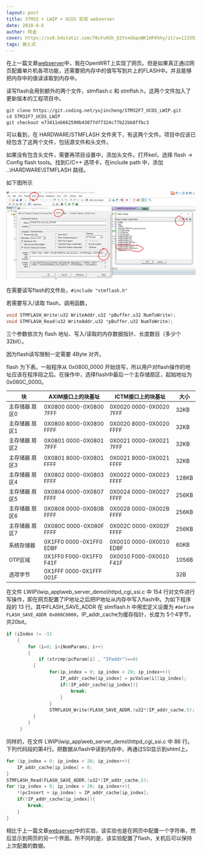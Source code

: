 ```yaml
---
layout: post
title: STM32 + LWIP + UCOS 实现 webserver
date: 2018-8-6
author: 阿金
cover: https://ss0.bdstatic.com/70cFuHSh_Q1YnxGkpoWK1HF6hhy/it/u=1133933143,1437803817&fm=27&gp=0.jpg
tags: 嵌入式
---
```


在上一篇文章[webserver](/2018/08/03/WebserverOnSTM32.html)中，我在OpenWRT上实现了网页。但是如果真正通过网页配置单片机各项功能，还需要把内存中的值写写到片上的FLASH中。并且能够把内存中的值读读取到内存中。

读写flash会用到额外的两个文件，stmflash.c 和 stmflsh.h，这两个文件加入了更新版本的工程项目中。

```git
git clone https://git.coding.net/yujincheng/STM32F7_UCOS_LWIP.git
cd STM32F7_UCOS_LWIP
git checkout e73411eb662590b43877df7324c77b22bb8ffbc3
```

可以看到，在 HARDWARE/STMFLASH 文件夹下，有这两个文件。项目中应该已经包含了这两个文件，包括源文件和头文件。

如果没有包含头文件，需要再项目设置中，添加头文件。打开keil，选择 flash -> Config flash tools。找到C/C++ 选项卡，在include path 中，添加 ..\HARDWARE\STMFLASH 路径。

如下图所示

![配置include](/post_img/2018-08-06/conf_include.jpg)

在需要读写flash的文件处，```#include "stmflash.h"```

若需要写入/读取 flash，调用函数，

```C
void STMFLASH_Write(u32 WriteAddr,u32 *pBuffer,u32 NumToWrite);
void STMFLASH_Read(u32 WriteAddr,u32 *pBuffer,u32 NumToWrite);
```

三个参数依次为 flash 地址、写入/读取的内存数据指针、长度数目（多少个32bit）。

因为flash读写限制一定需要 4Byte 对齐。

flash 为下表。一般程序从 0x0800_0000 开始烧写，所以用户对flash操作的地址应该在程序段之后。在操作中，选择flash中最后一个主存储扇区，起始地址为 0x080C_0000。

| 块             | AXIM接口上的块基址        | ICTM接口上的块基址        | 大小  |
| -------------- | ------------------------- | ------------------------- | ----- |
| 主存储器 扇区0 | 0X0800 0000-0X0800   7FFF | 0X0020 0000-0X0020   7FFF | 32KB  |
| 主存储器 扇区1 | 0X0800 8000-0X0800   FFFF | 0X0020 8000-0X0020   FFFF | 32KB  |
| 主存储器 扇区2 | 0X0801 0000-0X0801   7FFF | 0X0021 0000-0X0021   7FFF | 32KB  |
| 主存储器 扇区3 | 0X0801 8000-0X0801   FFFF | 0X0021 8000-0X0021   FFFF | 32KB  |
| 主存储器 扇区4 | 0X0802 0000-0X0803   FFFF | 0X0022 0000-0X0023   FFFF | 128KB |
| 主存储器 扇区5 | 0X0804 0000-0X0807   FFFF | 0X0024 0000-0X0027   FFFF | 256KB |
| 主存储器 扇区6 | 0X0808 0000-0X080B   FFFF | 0X0028 0000-0X002B   FFFF | 256KB |
| 主存储器 扇区7 | 0X080C 0000-0X080F   FFFF | 0X002C 0000-0X002F   FFFF | 256KB |
| 系统存储器     | 0X1FF0 0000-0X1FF0   EDBF | 0X0010 0000-0X0010   EDBF | 60KB  |
| OTP区域        | 0X1FF0 F000-0X1FF0   F41F | 0X0010 F000-0X0010   F41F | 1056B |
| 选项字节       | 0X1FFF 0000-0X1FFF   001F |                           | 32B   |

在文件 LWIP\lwip_app\web_server_demo\httpd_cgi_ssi.c 中 154 行对文件进行写操作，即在网页配置了IP地址之后把IP地址从内存中写入flash中。为如下程序段的 13 行。其中FLASH_SAVE_ADDR 在 stmflash.h 中用宏定义设置为 ```#define FLASH_SAVE_ADDR 0x080C0000```，IP_addr_cache为缓存指针，长度为 5个4字节，共20bit。

```C
if (iIndex != -1)
    {
        for (i=0; i<iNumParams; i++)
        {
            if (strcmp(pcParam[i] , "IPaddr")==0)
          {
                for(ip_index = 0; ip_index < 20; ip_index++){
                    IP_addr_cache[ip_index] = pcValue[i][ip_index];
                    if(!IP_addr_cache[ip_index]){
                        break;
                    }
                }
                STMFLASH_Write(FLASH_SAVE_ADDR,(u32*)IP_addr_cache,5);
          }
        }
     }
```

同样的，在文件 LWIP\lwip_app\web_server_demo\httpd_cgi_ssi.c 中 86 行。下列代码段的第4行。把数据从flash中读到内存中，再通过SSI显示到shtml上。

```C
for (ip_index = 0; ip_index < 20; ip_index++){
    IP_addr_cache[ip_index] = 0;
}
STMFLASH_Read(FLASH_SAVE_ADDR,(u32*)IP_addr_cache,5);
for (ip_index = 0; ip_index < 20; ip_index++){
    *(pcInsert + ip_index) = IP_addr_cache[ip_index];
    if(!IP_addr_cache[ip_index]){
        break;
    }
}
```

相比于上一篇文章[webserver](/2018/08/03/WebserverOnSTM32.html)中的实验，该实验也是在网页中配置一个字符串，然后显示到网页的另一个界面。所不同的是，该实验配置了flash，关机后可以保持上次配置的数据。